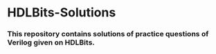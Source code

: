 # HDLBits-Solutions
### This repository contains solutions of practice questions of Verilog given on HDLBits.
